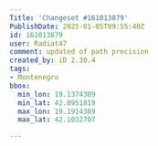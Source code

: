 ```yaml
---
Title: 'Changeset #161013879'
PublishDate: 2025-01-05T09:55:40Z
id: 161013879
user: Radiat47
comment: updated of path precision
created_by: iD 2.30.4
tags:
- Montenegro
bbox:
  min_lon: 19.1374309
  min_lat: 42.0951819
  max_lon: 19.1914389
  max_lat: 42.1032707

---
```

